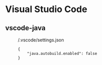 # Visual Studio Code

## vscode-java

<dir>/.vscode/settings.json<br />

```
{
    "java.autobuild.enabled": false
}
```
